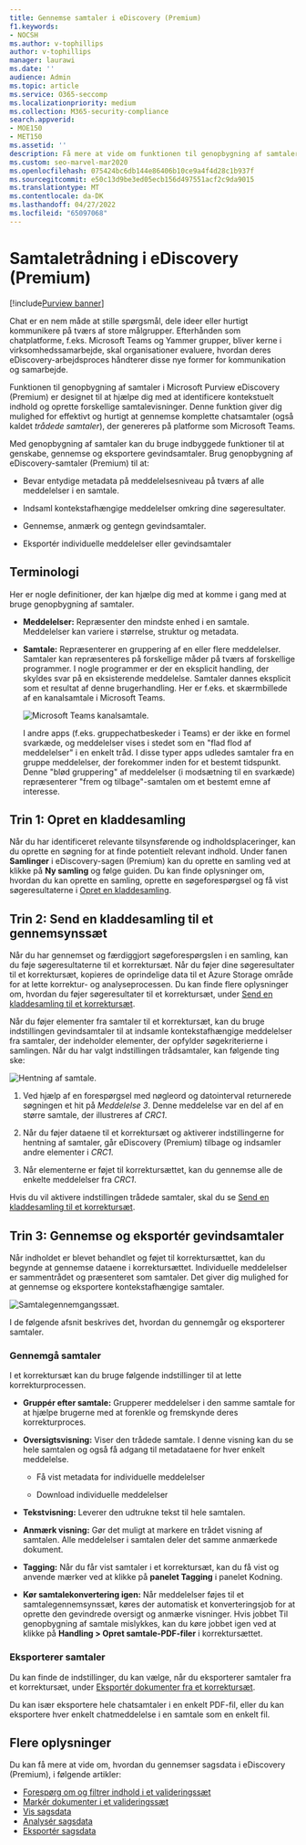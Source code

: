 ```yaml
---
title: Gennemse samtaler i eDiscovery (Premium)
f1.keywords:
- NOCSH
ms.author: v-tophillips
author: v-tophillips
manager: laurawi
ms.date: ''
audience: Admin
ms.topic: article
ms.service: O365-seccomp
ms.localizationpriority: medium
ms.collection: M365-security-compliance
search.appverid:
- MOE150
- MET150
ms.assetid: ''
description: Få mere at vide om funktionen til genopbygning af samtaler i Microsoft Purview eDiscovery (Premium) (kaldet samtaletrådning) for at genskabe, gennemse og eksportere chatsamtaler i Microsoft Teams og Yammer grupper.
ms.custom: seo-marvel-mar2020
ms.openlocfilehash: 075424bc6db144e86406b10ce9a4f4d28c1b937f
ms.sourcegitcommit: e50c13d9be3ed05ecb156d497551acf2c9da9015
ms.translationtype: MT
ms.contentlocale: da-DK
ms.lasthandoff: 04/27/2022
ms.locfileid: "65097068"
---
```

# <a name="conversation-threading-in-ediscovery-premium"></a>Samtaletrådning i eDiscovery (Premium)

[!include[Purview banner](../includes/purview-rebrand-banner.md)]

Chat er en nem måde at stille spørgsmål, dele ideer eller hurtigt kommunikere på tværs af store målgrupper. Efterhånden som chatplatforme, f.eks. Microsoft Teams og Yammer grupper, bliver kerne i virksomhedssamarbejde, skal organisationer evaluere, hvordan deres eDiscovery-arbejdsproces håndterer disse nye former for kommunikation og samarbejde.

Funktionen til genopbygning af samtaler i Microsoft Purview eDiscovery (Premium) er designet til at hjælpe dig med at identificere kontekstuelt indhold og oprette forskellige samtalevisninger. Denne funktion giver dig mulighed for effektivt og hurtigt at gennemse komplette chatsamtaler (også kaldet *trådede samtaler*), der genereres på platforme som Microsoft Teams.

Med genopbygning af samtaler kan du bruge indbyggede funktioner til at genskabe, gennemse og eksportere gevindsamtaler. Brug genopbygning af eDiscovery-samtaler (Premium) til at:

- Bevar entydige metadata på meddelelsesniveau på tværs af alle meddelelser i en samtale.

- Indsaml kontekstafhængige meddelelser omkring dine søgeresultater.

- Gennemse, anmærk og gentegn gevindsamtaler.

- Eksportér individuelle meddelelser eller gevindsamtaler

## <a name="terminology"></a>Terminologi

Her er nogle definitioner, der kan hjælpe dig med at komme i gang med at bruge genopbygning af samtaler.

- **Meddelelser:** Repræsenter den mindste enhed i en samtale. Meddelelser kan variere i størrelse, struktur og metadata.

- **Samtale:** Repræsenterer en gruppering af en eller flere meddelelser. Samtaler kan repræsenteres på forskellige måder på tværs af forskellige programmer. I nogle programmer er der en eksplicit handling, der skyldes svar på en eksisterende meddelelse. Samtaler dannes eksplicit som et resultat af denne brugerhandling. Her er f.eks. et skærmbillede af en kanalsamtale i Microsoft Teams.

   ![Microsoft Teams kanalsamtale.](../media/threadedchat.png)

   I andre apps (f.eks. gruppechatbeskeder i Teams) er der ikke en formel svarkæde, og meddelelser vises i stedet som en "flad flod af meddelelser" i en enkelt tråd. I disse typer apps udledes samtaler fra en gruppe meddelelser, der forekommer inden for et bestemt tidspunkt. Denne "blød gruppering" af meddelelser (i modsætning til en svarkæde) repræsenterer "frem og tilbage"-samtalen om et bestemt emne af interesse.

## <a name="step-1-create-a-draft-collection"></a>Trin 1: Opret en kladdesamling

Når du har identificeret relevante tilsynsførende og indholdsplaceringer, kan du oprette en søgning for at finde potentielt relevant indhold. Under fanen **Samlinger** i eDiscovery-sagen (Premium) kan du oprette en samling ved at klikke på **Ny samling** og følge guiden. Du kan finde oplysninger om, hvordan du kan oprette en samling, oprette en søgeforespørgsel og få vist søgeresultaterne i [Opret en kladdesamling](create-draft-collection.md).

## <a name="step-2-commit-a-draft-collection-to-a-review-set"></a>Trin 2: Send en kladdesamling til et gennemsynssæt

Når du har gennemset og færdiggjort søgeforespørgslen i en samling, kan du føje søgeresultaterne til et korrektursæt. Når du føjer dine søgeresultater til et korrektursæt, kopieres de oprindelige data til et Azure Storage område for at lette korrektur- og analyseprocessen. Du kan finde flere oplysninger om, hvordan du føjer søgeresultater til et korrektursæt, under [Send en kladdesamling til et korrektursæt](commit-draft-collection.md).

Når du føjer elementer fra samtaler til et korrektursæt, kan du bruge indstillingen gevindsamtaler til at indsamle kontekstafhængige meddelelser fra samtaler, der indeholder elementer, der opfylder søgekriterierne i samlingen. Når du har valgt indstillingen trådsamtaler, kan følgende ting ske:

  ![Hentning af samtale.](../media/messagesandconversations.png)

1. Ved hjælp af en forespørgsel med nøgleord og datointerval returnerede søgningen et hit på *Meddelelse 3*. Denne meddelelse var en del af en større samtale, der illustreres af *CRC1*.

2. Når du føjer dataene til et korrektursæt og aktiverer indstillingerne for hentning af samtaler, går eDiscovery (Premium) tilbage og indsamler andre elementer i *CRC1*.

3. Når elementerne er føjet til korrektursættet, kan du gennemse alle de enkelte meddelelser fra *CRC1*.

Hvis du vil aktivere indstillingen trådede samtaler, skal du se [Send en kladdesamling til et korrektursæt](commit-draft-collection.md#commit-a-draft-collection-to-a-review-set).

## <a name="step-3-review-and-export-threaded-conversations"></a>Trin 3: Gennemse og eksportér gevindsamtaler

Når indholdet er blevet behandlet og føjet til korrektursættet, kan du begynde at gennemse dataene i korrektursættet. Individuelle meddelelser er sammentrådet og præsenteret som samtaler. Det giver dig mulighed for at gennemse og eksportere kontekstafhængige samtaler.

  ![Samtalegennemgangssæt.](../media/ConversationRSOptions.PNG)

I de følgende afsnit beskrives det, hvordan du gennemgår og eksporterer samtaler.

### <a name="reviewing-conversations"></a>Gennemgå samtaler

I et korrektursæt kan du bruge følgende indstillinger til at lette korrekturprocessen.

- **Gruppér efter samtale:** Grupperer meddelelser i den samme samtale for at hjælpe brugerne med at forenkle og fremskynde deres korrekturproces.

- **Oversigtsvisning:** Viser den trådede samtale. I denne visning kan du se hele samtalen og også få adgang til metadataene for hver enkelt meddelelse.

   - Få vist metadata for individuelle meddelelser

   - Download individuelle meddelelser

- **Tekstvisning:** Leverer den udtrukne tekst til hele samtalen.

- **Anmærk visning:** Gør det muligt at markere en trådet visning af samtalen. Alle meddelelser i samtalen deler det samme anmærkede dokument.

- **Tagging:** Når du får vist samtaler i et korrektursæt, kan du få vist og anvende mærker ved at klikke på **panelet Tagging** i panelet Kodning.

- **Kør samtalekonvertering igen:** Når meddelelser føjes til et samtalegennemsynssæt, køres der automatisk et konverteringsjob for at oprette den gevindrede oversigt og anmærke visninger. Hvis jobbet Til genopbygning af samtale mislykkes, kan du køre jobbet igen ved at klikke på **Handling > Opret samtale-PDF-filer** i korrektursættet.

### <a name="exporting-conversations"></a>Eksporterer samtaler

Du kan finde de indstillinger, du kan vælge, når du eksporterer samtaler fra et korrektursæt, under [Eksportér dokumenter fra et korrektursæt](export-documents-from-review-set.md#export-options).

Du kan især eksportere hele chatsamtaler i en enkelt PDF-fil, eller du kan eksportere hver enkelt chatmeddelelse i en samtale som en enkelt fil.

## <a name="more-information"></a>Flere oplysninger

Du kan få mere at vide om, hvordan du gennemser sagsdata i eDiscovery (Premium), i følgende artikler:

- [Forespørg om og filtrer indhold i et valideringssæt](review-set-search.md)
- [Markér dokumenter i et valideringssæt](tagging-documents.md)
- [Vis sagsdata](view-documents-in-review-set.md)
- [Analysér sagsdata](analyzing-data-in-review-set.md)
- [Eksportér sagsdata](exporting-data-ediscover20.md)
